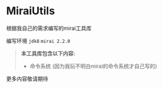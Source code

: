 # MiraiUtils
根据我自己的需求编写的mirai工具库


编写环境 `jdk8` `mirai 2.2.0`


> **本工具库包含以下内容:**
> * 命令系统 (因为我玩不明白mirai的命令系统才自己写的)

更多内容敬请期待
